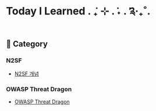 # Today I Learned . ݁₊ ⊹ . ݁˖ . ݁༉‧₊˚.

## 🍓 Category

### N2SF

- [N2SF 개념](https://github.com/daily-doneni/til/blob/main/category/n2sf/n2sf.md)

### OWASP Threat Dragon

- [OWASP Threat Dragon](https://github.com/daily-doneni/til/blob/main/category/owasp_threat_dragon/owasp_threat_dragon.md)
